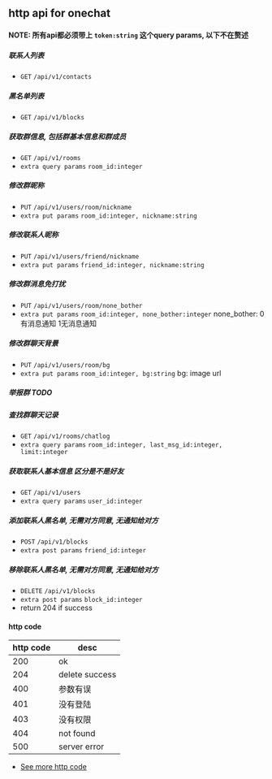 ## http api for onechat

#### NOTE: 所有api都必须带上 `token:string` 这个query params, 以下不在赘述

##### 联系人列表

* `GET` `/api/v1/contacts`

##### 黑名单列表

* `GET` `/api/v1/blocks`

##### 获取群信息, 包括群基本信息和群成员

* `GET` `/api/v1/rooms`
* `extra query params` `room_id:integer`

##### 修改群昵称

* `PUT` `/api/v1/users/room/nickname`
* `extra put params` `room_id:integer, nickname:string`

##### 修改联系人昵称

* `PUT` `/api/v1/users/friend/nickname`
* `extra put params` `friend_id:integer, nickname:string`

##### 修改群消息免打扰

* `PUT` `/api/v1/users/room/none_bother`
* `extra put params` `room_id:integer, none_bother:integer` none_bother: 0有消息通知 1无消息通知

##### 修改群聊天背景

* `PUT` `/api/v1/users/room/bg`
* `extra put params` `room_id:integer, bg:string` bg: image url

##### 举报群 TODO

##### 查找群聊天记录

* `GET` `/api/v1/rooms/chatlog`
* `extra query params` `room_id:integer, last_msg_id:integer, limit:integer`

##### 获取联系人基本信息 区分是不是好友

* `GET` `/api/v1/users`
* `extra query params` `user_id:integer`

##### 添加联系人黑名单, 无需对方同意, 无通知给对方

* `POST` `/api/v1/blocks`
* `extra post params` `friend_id:integer`

##### 移除联系人黑名单, 无需对方同意, 无通知给对方

* `DELETE` `/api/v1/blocks`
* `extra post params` `block_id:integer`
* return 204 if success

#### http code

http code | desc
----------|------
 200 | ok
 204 | delete success
 400 | 参数有误
 401 | 没有登陆
 403 | 没有权限
 404 | not found
 500 | server error

* [See more http code](http://guides.rubyonrails.org/layouts_and_rendering.html)
